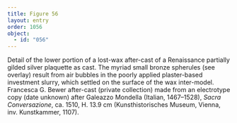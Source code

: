 ```yaml
---
title: Figure 56
layout: entry
order: 1056
object:
  - id: "056"
---
```


Detail of the lower portion of a lost-wax after-cast of a Renaissance partially gilded silver plaquette as cast. The myriad small bronze spherules (see overlay) result from air bubbles in the poorly applied plaster-based investment slurry, which settled on the surface of the wax inter-model. Francesca G. Bewer after-cast (private collection) made from an electrotype copy (date unknown) after Galeazzo Mondella (Italian, 1467–1528), *Sacra Conversazione*, ca. 1510, H. 13.9 cm (Kunsthistorisches Museum, Vienna, inv. Kunstkammer, 1107).
